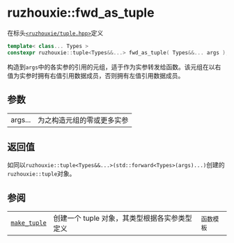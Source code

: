 # ruzhouxie::**fwd_as_tuple**
在标头[`<ruzhouxie/tuple.hpp>`]()定义
```cpp
template< class... Types >
constexpr ruzhouxie::tuple<Types&&...> fwd_as_tuple( Types&&... args );
```
构造到`args`中的各实参的引用的元组，适于作为实参转发给函数。该元组在以右值为实参时拥有右值引用数据成员，否则拥有左值引用数据成员。
## 参数
|||
|-|-|
| args... | 为之构造元组的零或更多实参 |
## 返回值
如同以`ruzhouxie::tuple<Types&&...>(std::forward<Types>(args)...)`创建的`ruzhouxie::tuple`对象。
## 参阅
||||
| --- | --- | --- |
| [`make_tuple`](make_tuple.md) | 创建一个 tuple 对象，其类型根据各实参类型定义 | `函数模板` |
